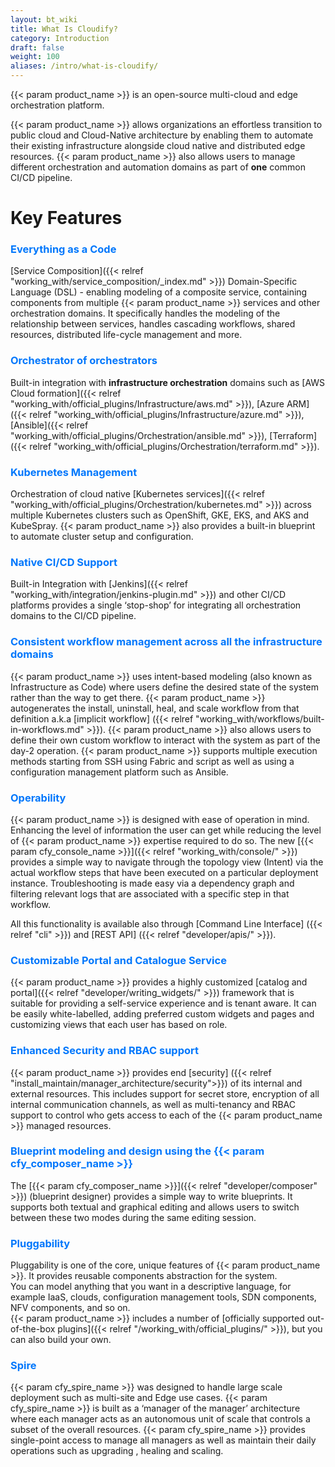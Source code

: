```yaml
---
layout: bt_wiki
title: What Is Cloudify?
category: Introduction
draft: false
weight: 100
aliases: /intro/what-is-cloudify/
---
```


{{< param product_name >}} is an open-source multi-cloud and edge orchestration platform.

{{< param product_name >}} allows organizations an effortless transition to public cloud and Cloud-Native architecture by enabling them to automate their existing infrastructure alongside cloud native and distributed edge resources. {{< param product_name >}} also allows users to manage different orchestration and automation domains as part of **one** common CI/CD pipeline.

# Key Features

### <span style="color:#0077fc">Everything as a Code</span>

[Service Composition]({{< relref "working_with/service_composition/_index.md" >}}) Domain-Specific Language (DSL) - enabling modeling of a composite service,  containing components from multiple {{< param product_name >}} services and other orchestration domains. It specifically handles the modeling of the relationship between services, handles cascading workflows, shared resources, distributed life-cycle management and more.


### <span style="color:#0077fc">Orchestrator of orchestrators</span>

Built-in integration with **infrastructure orchestration** domains such as [AWS Cloud formation]({{< relref "working_with/official_plugins/Infrastructure/aws.md" >}}), [Azure ARM]({{< relref "working_with/official_plugins/Infrastructure/azure.md" >}}), [Ansible]({{< relref "working_with/official_plugins/Orchestration/ansible.md" >}}), [Terraform]({{< relref "working_with/official_plugins/Orchestration/terraform.md" >}}).

### <span style="color:#0077fc">Kubernetes Management</span>

Orchestration of cloud native [Kubernetes services]({{< relref "working_with/official_plugins/Orchestration/kubernetes.md" >}}) across multiple Kubernetes clusters such as OpenShift, GKE, EKS, and AKS and KubeSpray. {{< param product_name >}} also provides a built-in blueprint to automate cluster setup and configuration.

### <span style="color:#0077fc">Native CI/CD Support</span>

Built-in Integration with [Jenkins]({{< relref "working_with/integration/jenkins-plugin.md" >}}) and other CI/CD platforms provides a single ‘stop-shop’ for integrating all orchestration domains to the CI/CD pipeline.

### <span style="color:#0077fc">Consistent workflow management across all the infrastructure domains</span>

{{< param product_name >}} uses intent-based modeling (also known as Infrastructure as Code) where users define the desired state of the system rather than the way to get there. {{< param product_name >}} autogenerates the install, uninstall, heal, and scale workflow from that definition a.k.a [implicit workflow] ({{< relref "working_with/workflows/built-in-workflows.md" >}}). {{< param product_name >}} also allows users to define their own custom workflow to interact with the system as part of the day-2 operation. {{< param product_name >}} supports multiple execution methods starting from SSH using Fabric and script as well as using a configuration management platform such as Ansible.

### <span style="color:#0077fc">Operability</span>

{{< param product_name >}} is designed with ease of operation in mind. Enhancing the level of information the user can get while reducing the level of {{< param product_name >}} expertise required to do so.
The new [{{< param cfy_console_name >}}]({{< relref "working_with/console/" >}})  provides a simple way to navigate through the topology view (Intent) via the actual workflow steps that have been executed on a particular deployment instance. Troubleshooting is made easy via a dependency graph and filtering relevant logs that are associated with a specific step in that workflow.

All this functionality is available also through [Command Line Interface] ({{< relref "cli" >}}) and [REST API] ({{< relref "developer/apis/" >}}).

### <span style="color:#0077fc">Customizable Portal and Catalogue Service</span>

{{< param product_name >}} provides a highly customized [catalog and portal]({{< relref "developer/writing_widgets/" >}}) framework that is suitable for providing a self-service experience and is tenant aware. It can be easily white-labelled, adding preferred custom widgets and pages and customizing views that each user has based on role.


### <span style="color:#0077fc">Enhanced Security and RBAC support</span>

{{< param product_name >}} provides end [security] ({{< relref "install_maintain/manager_architecture/security">}}) of its internal and external resources.
This includes support for secret store, encryption of all internal communication channels, as well as multi-tenancy and RBAC support to control who gets access to each of the {{< param product_name >}} managed resources.

### <span style="color:#0077fc">Blueprint modeling and design using the {{< param cfy_composer_name >}}</span>

The [{{< param cfy_composer_name >}}]({{< relref "developer/composer" >}}) (blueprint designer) provides a simple way to write blueprints. It supports both textual and graphical editing and allows users to switch between these two modes during the same editing session.


### <span style="color:#0077fc">Pluggability</span>

Pluggability is one of the core, unique features of {{< param product_name >}}. It provides reusable components abstraction for the system.  <br>
  You can model anything that you want in a descriptive language, for example IaaS, clouds, configuration management tools, SDN components, NFV components, and so on.  <br>
  {{< param product_name >}} includes a number of [officially supported out-of-the-box plugins]({{< relref "/working_with/official_plugins/" >}}), but you can also build your own.<br>

### <span style="color:#0077fc">Spire</span>

{{< param cfy_spire_name >}} was designed to handle large scale deployment such as multi-site and Edge use cases. {{< param cfy_spire_name >}} is built as a ‘manager of the manager’ architecture where each manager acts as an autonomous unit of scale that controls a subset of the overall resources.  {{< param cfy_spire_name >}} provides single-point access to manage all managers as well as maintain their daily operations such as upgrading , healing and scaling.

